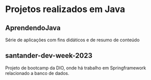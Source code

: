 # Projetos realizados em Java
## AprendendoJava
Série de aplicações com fins didáticos e de resumo de conteúdo
## santander-dev-week-2023
Projeto de bootcamp da DIO, onde há trabalho em Springframework relacionado a banco de dados.

